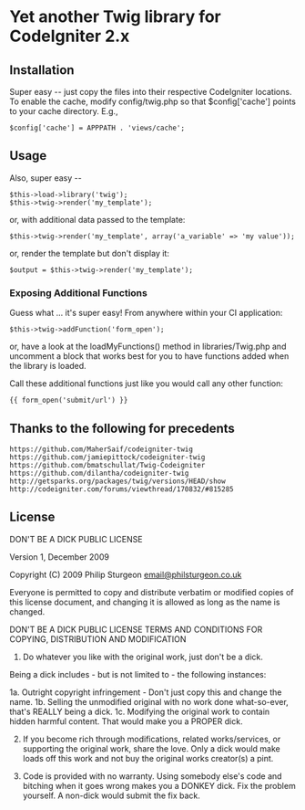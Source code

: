 # Yet another Twig library for CodeIgniter 2.x

## Installation

Super easy -- just copy the files into their respective CodeIgniter locations. To enable the cache, modify config/twig.php so that $config['cache'] points to your cache directory. E.g.,

	$config['cache'] = APPPATH . 'views/cache';

## Usage

Also, super easy --

	$this->load->library('twig');
	$this->twig->render('my_template');

or, with additional data passed to the template:
	
	$this->twig->render('my_template', array('a_variable' => 'my value'));

or, render the template but don't display it:
	
	$output = $this->twig->render('my_template');

### Exposing Additional Functions

Guess what ... it's super easy! From anywhere within your CI application:

	$this->twig->addFunction('form_open');
	
or, have a look at the loadMyFunctions() method in libraries/Twig.php and uncomment a block that works best for you to have functions added when the library is loaded.
	
Call these additional functions just like you would call any other function:
	
	{{ form_open('submit/url') }}

## Thanks to the following for precedents

	https://github.com/MaherSaif/codeigniter-twig
	https://github.com/jamiepittock/codeigniter-twig
	https://github.com/bmatschullat/Twig-Codeigniter
	https://github.com/dilantha/codeigniter-twig
	http://getsparks.org/packages/twig/versions/HEAD/show
	http://codeigniter.com/forums/viewthread/170832/#815285

## License
DON'T BE A DICK PUBLIC LICENSE

Version 1, December 2009

Copyright (C) 2009 Philip Sturgeon <email@philsturgeon.co.uk>

Everyone is permitted to copy and distribute verbatim or modified copies of this license document, and changing it is allowed as long as the name is changed.

DON'T BE A DICK PUBLIC LICENSE
TERMS AND CONDITIONS FOR COPYING, DISTRIBUTION AND MODIFICATION

1. Do whatever you like with the original work, just don't be a dick.

Being a dick includes - but is not limited to - the following instances:

1a. Outright copyright infringement - Don't just copy this and change the name.
1b. Selling the unmodified original with no work done what-so-ever, that's REALLY being a dick.
1c. Modifying the original work to contain hidden harmful content. That would make you a PROPER dick.

2. If you become rich through modifications, related works/services, or supporting the original work, share the love. Only a dick would make loads off this work and not buy the original works creator(s) a pint.

3. Code is provided with no warranty. Using somebody else's code and bitching when it goes wrong makes you a DONKEY dick. Fix the problem yourself. A non-dick would submit the fix back.